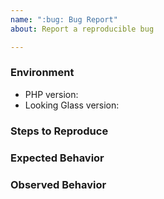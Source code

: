 ```yaml
---
name: ":bug: Bug Report"
about: Report a reproducible bug

---
```


<!--
  NOTE: This form is only for reproducible bugs. If you need assistance with
  Looking Glass installation, or if you have a general question, DO NOT open an
  issue. Instead, reach us on the #looking-glass channel on:

    https://networktocode.slack.com/

  Please describe the environment in which you are running Looking Glass. Be
  sure that you are running an unmodified instance of the latest code before
  submitting a bug report.
-->
### Environment
* PHP version:  <!-- Example: 7.1 -->
* Looking Glass version:  <!-- Example: Git master or 2.0.0 -->

<!--
  Describe in detail the steps that someone else can take to reproduce this
  bug.
-->
### Steps to Reproduce


<!-- What did you expect to happen? -->
### Expected Behavior


<!-- What happened instead? -->
### Observed Behavior
